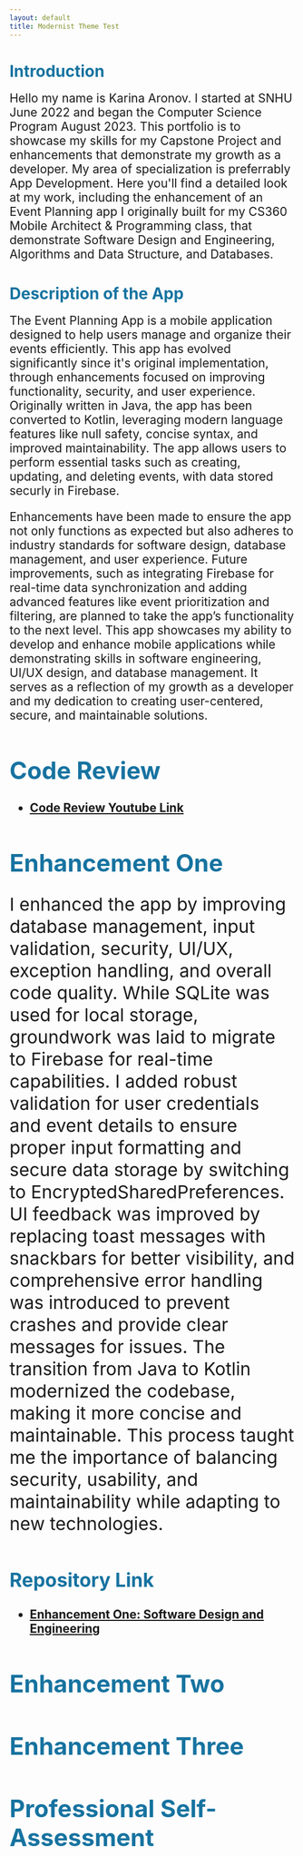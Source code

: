 ```yaml
---
layout: default
title: Modernist Theme Test
---
```


# <span style="color:#1773a0; font-size:1em;">Introduction</span> <br>
<span style="font-size:1.5em">
Hello my name is Karina Aronov. I started at SNHU June 2022 and began the Computer Science Program August 2023. This portfolio is to showcase my skills for my Capstone Project and enhancements that demonstrate my growth as a developer. My area of specialization is preferrably App Development. Here you'll find a detailed look at my work, including the enhancement of an Event Planning app I originally built for my CS360 Mobile Architect & Programming class, that demonstrate Software Design and Engineering, Algorithms and Data Structure, and Databases. 
</span>

# <span style="color:#1773a0; font-size:1em;">Description of the App</span> <br>
<span style="font-size:1.5em">
The Event Planning App is a mobile application designed to help users manage and organize their events efficiently. This app has evolved significantly since it's original implementation, through enhancements focused on improving functionality, security, and user experience. Originally written in Java, the app has been converted to Kotlin, leveraging modern language features like null safety, concise syntax, and improved maintainability. The app allows users to perform essential tasks such as creating, updating, and deleting events, with data stored securly in Firebase. <br>

Enhancements have been made to ensure the app not only functions as expected but also adheres to industry standards for software design, database management, and user experience. Future improvements, such as integrating Firebase for real-time data synchronization and adding advanced features like event prioritization and filtering, are planned to take the app’s functionality to the next level. This app showcases my ability to develop and enhance mobile applications while demonstrating skills in software engineering, UI/UX design, and database management. It serves as a reflection of my growth as a developer and my dedication to creating user-centered, secure, and maintainable solutions.
</span>

# <span style="color:#1773a0; font-size:1em;">Code Review</span> <br>
- <a href="https://youtu.be/zeWQIATf0QI" target="_self"><b>Code Review Youtube Link</b></a>

# <span style="color:#1773a0; font-size:1em;">Enhancement One</span> <br>
<span style="font-size:1.5em">
I enhanced the app by improving database management, input validation, security, UI/UX, exception handling, and overall code quality. While SQLite was used for local storage, groundwork was laid to migrate to Firebase for real-time capabilities. I added robust validation for user credentials and event details to ensure proper input formatting and secure data storage by switching to EncryptedSharedPreferences. UI feedback was improved by replacing toast messages with snackbars for better visibility, and comprehensive error handling was introduced to prevent crashes and provide clear messages for issues. The transition from Java to Kotlin modernized the codebase, making it more concise and maintainable. This process taught me the importance of balancing security, usability, and maintainability while adapting to new technologies. <br>
</span>

# <span style="color:#1773a0; font-size:0.8em;">Repository Link <br>
- <a href="https://github.com/kvalerina/kvalerina.github.io/blob/main/Enhancement%201.zip" target="_self"><b>Enhancement One: Software Design and Engineering</b></a> <br>

# <span style="color:#1773a0; font-size:1em;">Enhancement Two <br>
<span style="font-size:1.5em">
</span>

# <span style="color:#1773a0; font-size:1em;">Enhancement Three <br>
<span style="font-size:1.5em">
</span>

# <span style="color:#1773a0; font-size:1em;">Professional Self-Assessment
<span style="font-size:1.5em">
</span>
